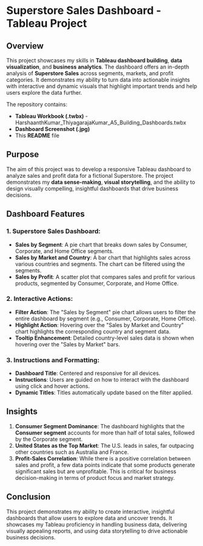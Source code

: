 # Superstore Sales Dashboard - Tableau Project

## Overview

This project showcases my skills in **Tableau dashboard building**, **data visualization**, and **business analytics**. The dashboard offers an in-depth analysis of **Superstore Sales** across segments, markets, and profit categories. It demonstrates my ability to turn data into actionable insights with interactive and dynamic visuals that highlight important trends and help users explore the data further.

The repository contains:
- **Tableau Workbook (.twbx)** - HarshaanthKumar_ThiyagarajaKumar_A5_Building_Dashboards.twbx
- **Dashboard Screenshot (.jpg)**
- This **README** file

## Purpose
The aim of this project was to develop a responsive Tableau dashboard to analyze sales and profit data for a fictional Superstore. The project demonstrates my **data sense-making**, **visual storytelling**, and the ability to design visually compelling, insightful dashboards that drive business decisions.

## Dashboard Features
### 1. **Superstore Sales Dashboard**:
   - **Sales by Segment**: A pie chart that breaks down sales by Consumer, Corporate, and Home Office segments.
   - **Sales by Market and Country**: A bar chart that highlights sales across various countries and segments. The chart can be filtered using the segments.
   - **Sales by Profit**: A scatter plot that compares sales and profit for various products, segmented by Consumer, Corporate, and Home Office.

### 2. **Interactive Actions**:
   - **Filter Action**: The "Sales by Segment" pie chart allows users to filter the entire dashboard by segment (e.g., Consumer, Corporate, Home Office).
   - **Highlight Action**: Hovering over the "Sales by Market and Country" chart highlights the corresponding country and segment data.
   - **Tooltip Enhancement**: Detailed country-level sales data is shown when hovering over the "Sales by Market" bars.

### 3. **Instructions and Formatting**:
   - **Dashboard Title**: Centered and responsive for all devices.
   - **Instructions**: Users are guided on how to interact with the dashboard using click and hover actions.
   - **Dynamic Titles**: Titles automatically update based on the filter applied.

## Insights
1. **Consumer Segment Dominance**: The dashboard highlights that the **Consumer segment** accounts for more than half of total sales, followed by the Corporate segment.
2. **United States as the Top Market**: The U.S. leads in sales, far outpacing other countries such as Australia and France.
3. **Profit-Sales Correlation**: While there is a positive correlation between sales and profit, a few data points indicate that some products generate significant sales but are unprofitable. This is critical for business decision-making in terms of product focus and market strategy.

## Conclusion

This project demonstrates my ability to create interactive, insightful dashboards that allow users to explore data and uncover trends. It showcases my Tableau proficiency in handling business data, delivering visually appealing reports, and using data storytelling to drive actionable business decisions.
